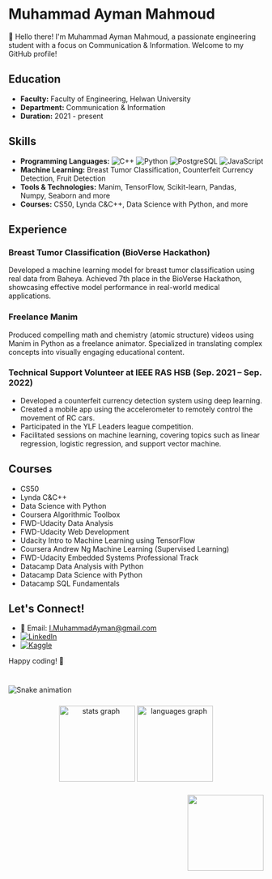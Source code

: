# Muhammad Ayman Mahmoud

👋 Hello there! I'm Muhammad Ayman Mahmoud, a passionate engineering student with a focus on Communication & Information. Welcome to my GitHub profile!

## Education
- **Faculty:** Faculty of Engineering, Helwan University
- **Department:** Communication & Information
- **Duration:** 2021 - present

## Skills
- **Programming Languages:**
![C++](https://img.shields.io/badge/C++-blue?style=flat&logo=c%2B%2B&logoColor=white)
  ![Python](https://img.shields.io/badge/Python-green?style=flat&logo=python&logoColor=white)
  ![PostgreSQL](https://img.shields.io/badge/PostgreSQL-blue?style=flat&logo=postgresql&logoColor=white)
  ![JavaScript](https://img.shields.io/badge/JavaScript-yellow?style=flat&logo=javascript&logoColor=white)
- **Machine Learning:** Breast Tumor Classification, Counterfeit Currency Detection, Fruit Detection
- **Tools & Technologies:** Manim, TensorFlow, Scikit-learn, Pandas, Numpy, Seaborn and more
- **Courses:** CS50, Lynda C&C++, Data Science with Python, and more

## Experience

### Breast Tumor Classification (BioVerse Hackathon)
Developed a machine learning model for breast tumor classification using real data from Baheya. Achieved 7th place in the BioVerse Hackathon, showcasing effective model performance in real-world medical applications.

### Freelance Manim
Produced compelling math and chemistry (atomic structure) videos using Manim in Python as a freelance animator. Specialized in translating complex concepts into visually engaging educational content.

### Technical Support Volunteer at IEEE RAS HSB (Sep. 2021 – Sep. 2022)
- Developed a counterfeit currency detection system using deep learning.
- Created a mobile app using the accelerometer to remotely control the movement of RC cars.
- Participated in the YLF Leaders league competition.
- Facilitated sessions on machine learning, covering topics such as linear regression, logistic regression, and support vector machine.

## Courses
- CS50
- Lynda C&C++
- Data Science with Python
- Coursera Algorithmic Toolbox
- FWD-Udacity Data Analysis
- FWD-Udacity Web Development
- Udacity Intro to Machine Learning using TensorFlow
- Coursera Andrew Ng Machine Learning (Supervised Learning)
- FWD-Udacity Embedded Systems Professional Track
- Datacamp Data Analysis with Python
- Datacamp Data Science with Python
- Datacamp SQL Fundamentals

## Let's Connect!
- 📧 Email: I.MuhammadAyman@gmail.com
- [![LinkedIn](https://img.shields.io/badge/LinkedIn-blue?style=flat&logo=linkedin&logoColor=white)](https://www.linkedin.com/in/muhammad-ayman-a594841b2/)
- [![Kaggle](https://img.shields.io/badge/Kaggle-blue?style=flat&logo=kaggle&logoColor=white)](https://www.kaggle.com/imuhammadayman)

Happy coding! 🚀

###

<br clear="both">

<img src="https://raw.githubusercontent.com/maurodesouza/maurodesouza/output/snake.svg" alt="Snake animation" />

###



###

<div align="center">
  <img src="https://github-readme-stats.vercel.app/api?username=maurodesouza&hide_title=false&hide_rank=false&show_icons=true&include_all_commits=true&count_private=true&disable_animations=false&theme=dracula&locale=en&hide_border=false" height="150" alt="stats graph"  />
  <img src="https://github-readme-stats.vercel.app/api/top-langs?username=maurodesouza&locale=en&hide_title=false&layout=compact&card_width=320&langs_count=5&theme=dracula&hide_border=false" height="150" alt="languages graph"  />
</div>

###

<img align="right" height="150" src="https://i.imgflip.com/65efzo.gif"  />

###

